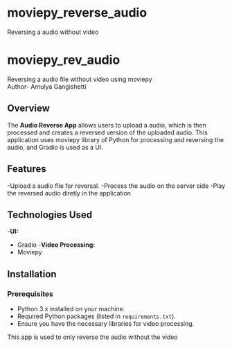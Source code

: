 # moviepy_reverse_audio
Reversing a audio without video
# moviepy_rev_audio
Reversing a audio file without video using moviepy
<br>
Author- Amulya Gangishetti
## Overview
The **Audio Reverse App** allows users to upload a audio, which is then processed and creates a reversed version of the uploaded audio. This application uses moviepy library of Python for processing and reversing the audio, and Gradio is used as a UI.

## Features

-Upload a audio file for reversal.
-Process the audio on the server side
-Play the reversed audio diretly in the application

## Technologies Used
-**UI:**
  - Gradio
-**Video Processing:**
  - Moviepy

## Installation

### Prerequisites
- Python 3.x installed on your machine.
- Required Python packages (listed in `requirements.txt`).
- Ensure you have the necessary libraries for video processing.

This app is used to only reverse the audio without the video
